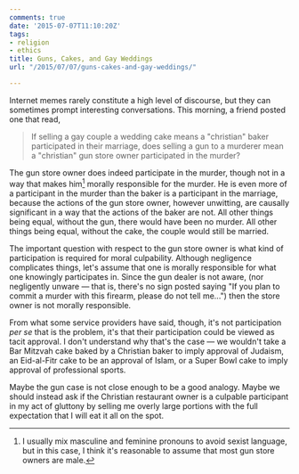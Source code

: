 ```yaml
---
comments: true
date: '2015-07-07T11:10:20Z'
tags:
- religion
- ethics
title: Guns, Cakes, and Gay Weddings
url: "/2015/07/07/guns-cakes-and-gay-weddings/"

---
```

Internet memes rarely constitute a high level of discourse, but they can sometimes prompt interesting conversations. This morning, a friend posted
one that read,

>If selling a gay couple a wedding cake means a "christian" baker participated in their marriage, does selling a gun to a murderer mean a "christian" gun store owner participated in the murder?

The gun store owner does indeed participate in the murder, though not in a way that makes him[^1] morally responsible for the murder. He is even more of a participant in the murder than the baker is a participant in the marriage, because the actions of the gun store owner, however unwitting, are causally significant in a way that the actions of the baker are not. All other things being equal, without the gun, there would have been no murder. All other things being equal, without the cake, the couple would still be married. 

The important question with respect to the gun store owner is what kind of participation is required for moral culpability. Although negligence complicates things, let's assume that one is morally responsible for what one knowingly participates in. Since the gun dealer is not aware, (nor negligently unware — that is, there's no sign posted saying "If you plan to commit a murder with this firearm, please do not tell me...") then the store owner is not morally responsible.

From what some service providers have said, though, it's not participation *per se* that is the problem, it's that their participation could be viewed as tacit approval. I don't understand why that's the case — we wouldn't take a Bar Mitzvah cake baked by a Christian baker to imply approval of Judaism, an Eid-al-Fitr cake to be an approval of Islam, or a Super Bowl cake to imply approval of professional sports.

Maybe the gun case is not close enough to be a good analogy. Maybe we should instead ask if the Christian restaurant owner is a culpable participant in my act of gluttony by selling me overly large portions with the full expectation that I will eat it all on the spot.

[^1]: I usually mix masculine and feminine pronouns to avoid sexist language, but in this case, I think it's reasonable to assume that most gun store owners are male.
